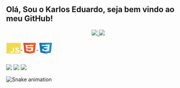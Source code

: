 ## Olá, Sou o Karlos Eduardo, seja bem vindo ao meu GitHub!
<div align="center">
  <a href="https://github.com/karloscode1">
  <img height="150em" src="https://github-readme-stats.vercel.app/api?username=karloscode1&show_icons=true&theme=tokyonight&include_all_commits=true&count_private=true"/>
  <img height="150em" src="https://github-readme-stats.vercel.app/api/top-langs/?username=karloscode1&layout=compact&langs_count=7&theme=tokyonight"/>
</div>
<div style="display: inline_block"><br>
  <img align="center" alt="karloscode1" height="30" width="40" src="https://raw.githubusercontent.com/devicons/devicon/master/icons/javascript/javascript-plain.svg">
   <img align="center" alt="karlos-HTML" height="30" width="40" src="https://raw.githubusercontent.com/devicons/devicon/master/icons/html5/html5-original.svg">
  <img align="center" alt="karlos-CSS" height="30" width="40" src="https://raw.githubusercontent.com/devicons/devicon/master/icons/css3/css3-original.svg">
 <!--
  <img align="center" alt="karloscode1" height="30" width="40" src="https://raw.githubusercontent.com/devicons/devicon/master/icons/typescript/typescript-plain.svg">
  <img align="center" alt="karlos-React" height="30" width="40" src="https://raw.githubusercontent.com/devicons/devicon/master/icons/react/react-original.svg">
  <img align="center" alt="karlos-Python" height="30" width="40" src="https://raw.githubusercontent.com/devicons/devicon/master/icons/python/python-original.svg">
  <img align="center" alt="karlos-Csharp" height="30" width="40" src="https://raw.githubusercontent.com/devicons/devicon/master/icons/csharp/csharp-original.svg">
-->
</div>
  
  ##
 
<div> 
  <a href="https://twitter.com/karloscode1" target="_blank"><img src="https://img.shields.io/badge/Twitter-1DA1F2?style=for-the-badge&logo=twitter&logoColor=white"_blank"></a>
  <a href = "mailto:karloseasilva1@gmail.com"><img src="https://img.shields.io/badge/-Gmail-%23333?style=for-the-badge&logo=gmail&logoColor=white" target="_blank"></a>
  <a href="https://www.linkedin.com/in/karlos-alcanti/" target="_blank"><img src="https://img.shields.io/badge/-LinkedIn-%230077B5?style=for-the-badge&logo=linkedin&logoColor=white" target="_blank"></a> 
 
  ![Snake animation](https://github.com/karloscode1/karloscode1/blob/output/github-contribution-grid-snake.svg)
 
</div>
 <!--
    https://github.com/alexandresanlim/Badges4-README.md-Profile#-social-
 -->
    
